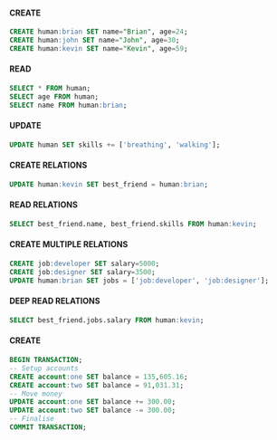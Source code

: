 #### CREATE
```sql
CREATE human:brian SET name="Brian", age=24;
CREATE human:john SET name="John", age=30;
CREATE human:kevin SET name="Kevin", age=59;
```
#### READ
```sql
SELECT * FROM human;
SELECT age FROM human;
SELECT name FROM human:brian;
```
#### UPDATE
```sql
UPDATE human SET skills += ['breathing', 'walking'];
```
#### CREATE RELATIONS
```sql
UPDATE human:kevin SET best_friend = human:brian;
```
#### READ RELATIONS
```sql
SELECT best_friend.name, best_friend.skills FROM human:kevin;
```
#### CREATE MULTIPLE RELATIONS
```sql
CREATE job:developer SET salary=5000;
CREATE job:designer SET salary=3500;
UPDATE human:brian SET jobs = ['job:developer', 'job:designer'];
```
#### DEEP READ RELATIONS
```sql
SELECT best_friend.jobs.salary FROM human:kevin;
```
#### CREATE
```sql
BEGIN TRANSACTION;
-- Setup accounts
CREATE account:one SET balance = 135,605.16;
CREATE account:two SET balance = 91,031.31;
-- Move money
UPDATE account:one SET balance += 300.00;
UPDATE account:two SET balance -= 300.00;
-- Finalise
COMMIT TRANSACTION;
```
